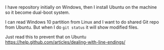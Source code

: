 I have repository initially on Windows, then I install Ubuntu on the machine so it become dual-boot system.

I can read Windows 10 partition from Linux and I want to do shared Git repo from Ubuntu. But when I do `git status` it will show modified files.

Just read this to prevent that on Ubuntu https://help.github.com/articles/dealing-with-line-endings/

